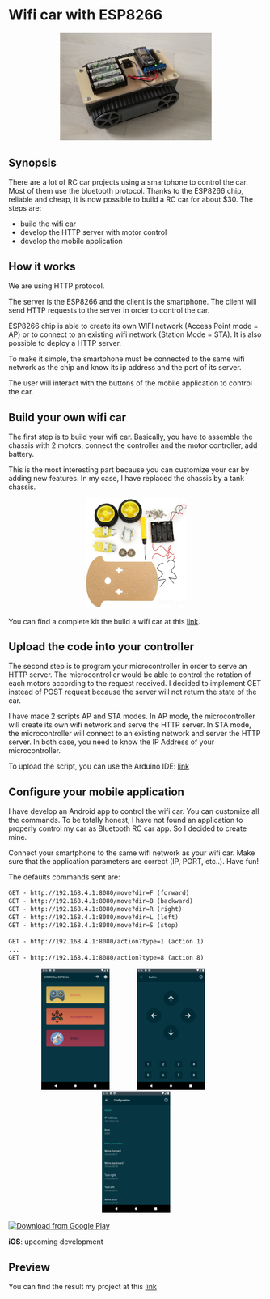# Wifi car with ESP8266

<p align="center">
<img src="img/wifi_car.png" width="300" >
</p>


## Synopsis

There are a lot of RC car projects using a smartphone to control the car. Most of them use the bluetooth protocol. Thanks to the ESP8266 chip, reliable and cheap, it is now possible to build a RC car for about $30.
The steps are:
* build the wifi car
* develop the HTTP server with motor control
* develop the mobile application

## How it works

We are using HTTP protocol.

The server is the ESP8266 and the client is the smartphone. The client will send HTTP requests to the server in order to control the car.

ESP8266 chip is able to create its own WIFI network (Access Point mode = AP) or to connect to an existing wifi network (Station Mode = STA). It is also possible to deploy a HTTP server.

To make it simple, the smartphone must be connected to the same wifi network as the chip and know its ip address and the port of its server.

The user will interact with the buttons of the mobile application to control the car.

## Build your own wifi car

The first step is to build your wifi car. Basically, you have to assemble the chassis with 2 motors, connect the controller and the motor controller, add battery.

This is the most interesting part because you can customize your car by adding new features. In my case, I have replaced the chassis by a tank chassis.

<p align="center">
<img src="img/car_kit.png" width="200"  >
</p>

You can find a complete kit the build a wifi car at this [link](https://www.banggood.com/Geekcrei-2WD-L293D-WIFI-Smart-Robot-Car-With-NodeMCU-Shield-Kit-For-ESP-12E-Based-On-ESP8266-p-995166.html).

## Upload the code into your controller

The second step is to program your microcontroller in order to serve an HTTP server. The microcontroller would be able to control the rotation of each motors according to the request received. I decided to implement GET instead of POST request because the server will not return the state of the car.

I have made 2 scripts AP and STA modes. In AP mode, the microcontroller will create its own wifi network and serve the HTTP server. In STA mode, the microcontroller will connect to an existing network and server the HTTP server. In both case, you need to know the IP Address of your microcontroller.

To upload the script, you can use the Arduino IDE: [link](https://randomnerdtutorials.com/how-to-install-esp8266-board-arduino-ide/)

## Configure your mobile application

I have develop an Android app to control the wifi car. You can customize all the commands. To be totally honest, I have not found an application to properly control my car as Bluetooth RC car app. So I decided to create mine.

Connect your smartphone to the same wifi network as your wifi car. Make sure that the application parameters are correct (IP, PORT, etc..). Have fun!

The defaults commands sent are:

```
GET - http://192.168.4.1:8080/move?dir=F (forward)
GET - http://192.168.4.1:8080/move?dir=B (backward)
GET - http://192.168.4.1:8080/move?dir=R (right)
GET - http://192.168.4.1:8080/move?dir=L (left)
GET - http://192.168.4.1:8080/move?dir=S (stop)

GET - http://192.168.4.1:8080/action?type=1 (action 1)
...
GET - http://192.168.4.1:8080/action?type=8 (action 8)
```

<p align="center">
  <img width="135px" height="240px" src="img/android_1.png">
  <img width="135px" height="240px" src="img/android_2.png" style="margin:0px 50px">
  <img width="135px" height="240px" src="img/android_3.png">
</p>


[<img src="https://play.google.com/intl/en_us/badges/images/generic/en_badge_web_generic.png"
      alt="Download from Google Play"
      height="80">](https://play.google.com/store/apps/details?id=com.lacour.vincent.wificaresp8266)


__iOS__: upcoming development

## Preview

You can find the result my project at this [link](https://www.youtube.com/watch?v=E-RyAsFMnTI)
